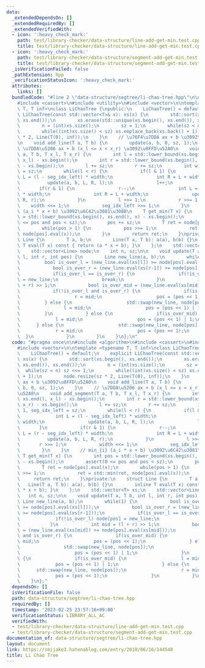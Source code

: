 ```yaml
---
data:
  _extendedDependsOn: []
  _extendedRequiredBy: []
  _extendedVerifiedWith:
  - icon: ':heavy_check_mark:'
    path: test/library-checker/data-structure/line-add-get-min.test.cpp
    title: test/library-checker/data-structure/line-add-get-min.test.cpp
  - icon: ':heavy_check_mark:'
    path: test/library-checker/data-structure/segment-add-get-min.test.cpp
    title: test/library-checker/data-structure/segment-add-get-min.test.cpp
  _isVerificationFailed: false
  _pathExtension: hpp
  _verificationStatusIcon: ':heavy_check_mark:'
  attributes:
    links: []
  bundledCode: "#line 2 \"data-structure/segtree/li-chao-tree.hpp\"\n\n#include <algorithm>\n\
    #include <cassert>\n#include <utility>\n#include <vector>\n\ntemplate <typename\
    \ T, T inf>\nclass LiChaoTree {\npublic:\n    LiChaoTree() = default;\n    explicit\
    \ LiChaoTree(const std::vector<T>& x): xs(x) {\n        std::sort(xs.begin(),\
    \ xs.end());\n        xs.erase(std::unique(xs.begin(), xs.end()), xs.end());\n\
    \        n = (int)xs.size();\n        sz = 1;\n        while(sz < n) sz <<= 1;\n\
    \        while((int)xs.size() < sz) xs.emplace_back(xs.back() + 1);\n        node.resize(sz\
    \ * 2, Line(T(0), inf));\n    }\n    // \u76F4\u7DDA ax + b \u3092\u8FFD\u52A0\
    \n    void add_line(T a, T b) {\n        update(a, b, 0, sz, 1);\n    }\n    //\
    \ \u7DDA\u5206 ax + b (x_l <= x < x_r) \u3092\u8FFD\u52A0\n    void add_segment(T\
    \ a, T b, T x_l, T x_r) {\n        int l = std::lower_bound(xs.begin(), xs.end(),\
    \ x_l) - xs.begin();\n        int r = std::lower_bound(xs.begin(), xs.end(), x_r)\
    \ - xs.begin();\n        l += sz;\n        r += sz;\n        int width = 1, seg_idx_left\
    \ = sz;\n        while(l < r) {\n            if(l & 1) {\n                int\
    \ L = (l - seg_idx_left) * width;\n                int R = L + width;\n      \
    \          update(a, b, L, R, l);\n                l++;\n            }\n     \
    \       if(r & 1) {\n                r--;\n                int L = (r - seg_idx_left)\
    \ * width;\n                int R = L + width;\n                update(a, b, L,\
    \ R, r);\n            }\n            l >>= 1;\n            r >>= 1;\n        \
    \    width <<= 1;\n            seg_idx_left >>= 1;\n        }\n    }\n    // min_{i}\
    \ (a_i * x + b) \u3092\u6C42\u3081\u308B\n    T get_min(T x) {\n        int pos\
    \ = std::lower_bound(xs.begin(), xs.end(), x) - xs.begin();\n        assert(0\
    \ <= pos and pos < sz);\n        pos += sz;\n        T ret = node[pos].eval(x);\n\
    \        while(pos > 1) {\n            pos >>= 1;\n            ret = std::min(ret,\
    \ node[pos].eval(x));\n        }\n        return ret;\n    }\nprivate:\n    struct\
    \ Line {\n        T a, b;\n        Line(T a, T b): a(a), b(b) {}\n        inline\
    \ T eval(T x) const { return (a * x + b); }\n    };\n    std::vector<T> xs;\n\
    \    std::vector<Line> node;\n    int n, sz;\n\n    void update(T a, T b, int\
    \ l, int r, int pos) {\n        Line new_line(a, b);\n        while(1) {\n   \
    \         bool is_over_l = (new_line.eval(xs[l]) >= node[pos].eval(xs[l]));\n\
    \            bool is_over_r = (new_line.eval(xs[r-1]) >= node[pos].eval(xs[r-1]));\n\
    \            if(is_over_l == is_over_r) {\n                if(!is_over_l) node[pos]\
    \ = new_line;\n                break;\n            }\n            int mid = (l\
    \ + r) >> 1;\n            bool is_over_mid = (new_line.eval(xs[mid]) >= node[pos].eval(xs[mid]));\n\
    \            if(!is_over_l and is_over_r) {\n                if(is_over_mid) {\n\
    \                    r = mid;\n                    pos = (pos << 1);\n       \
    \         } else {\n                    std::swap(new_line, node[pos]);\n    \
    \                l = mid;\n                    pos = (pos << 1) | 1;\n       \
    \         }\n            } else {\n                if(is_over_mid) {\n       \
    \             l = mid;\n                    pos = (pos << 1) | 1;\n          \
    \      } else {\n                    std::swap(new_line, node[pos]);\n       \
    \             r = mid;\n                    pos = (pos << 1);\n              \
    \  }\n            }\n        }\n    }\n};\n"
  code: "#pragma once\n\n#include <algorithm>\n#include <cassert>\n#include <utility>\n\
    #include <vector>\n\ntemplate <typename T, T inf>\nclass LiChaoTree {\npublic:\n\
    \    LiChaoTree() = default;\n    explicit LiChaoTree(const std::vector<T>& x):\
    \ xs(x) {\n        std::sort(xs.begin(), xs.end());\n        xs.erase(std::unique(xs.begin(),\
    \ xs.end()), xs.end());\n        n = (int)xs.size();\n        sz = 1;\n      \
    \  while(sz < n) sz <<= 1;\n        while((int)xs.size() < sz) xs.emplace_back(xs.back()\
    \ + 1);\n        node.resize(sz * 2, Line(T(0), inf));\n    }\n    // \u76F4\u7DDA\
    \ ax + b \u3092\u8FFD\u52A0\n    void add_line(T a, T b) {\n        update(a,\
    \ b, 0, sz, 1);\n    }\n    // \u7DDA\u5206 ax + b (x_l <= x < x_r) \u3092\u8FFD\
    \u52A0\n    void add_segment(T a, T b, T x_l, T x_r) {\n        int l = std::lower_bound(xs.begin(),\
    \ xs.end(), x_l) - xs.begin();\n        int r = std::lower_bound(xs.begin(), xs.end(),\
    \ x_r) - xs.begin();\n        l += sz;\n        r += sz;\n        int width =\
    \ 1, seg_idx_left = sz;\n        while(l < r) {\n            if(l & 1) {\n   \
    \             int L = (l - seg_idx_left) * width;\n                int R = L +\
    \ width;\n                update(a, b, L, R, l);\n                l++;\n     \
    \       }\n            if(r & 1) {\n                r--;\n                int\
    \ L = (r - seg_idx_left) * width;\n                int R = L + width;\n      \
    \          update(a, b, L, R, r);\n            }\n            l >>= 1;\n     \
    \       r >>= 1;\n            width <<= 1;\n            seg_idx_left >>= 1;\n\
    \        }\n    }\n    // min_{i} (a_i * x + b) \u3092\u6C42\u3081\u308B\n   \
    \ T get_min(T x) {\n        int pos = std::lower_bound(xs.begin(), xs.end(), x)\
    \ - xs.begin();\n        assert(0 <= pos and pos < sz);\n        pos += sz;\n\
    \        T ret = node[pos].eval(x);\n        while(pos > 1) {\n            pos\
    \ >>= 1;\n            ret = std::min(ret, node[pos].eval(x));\n        }\n   \
    \     return ret;\n    }\nprivate:\n    struct Line {\n        T a, b;\n     \
    \   Line(T a, T b): a(a), b(b) {}\n        inline T eval(T x) const { return (a\
    \ * x + b); }\n    };\n    std::vector<T> xs;\n    std::vector<Line> node;\n \
    \   int n, sz;\n\n    void update(T a, T b, int l, int r, int pos) {\n       \
    \ Line new_line(a, b);\n        while(1) {\n            bool is_over_l = (new_line.eval(xs[l])\
    \ >= node[pos].eval(xs[l]));\n            bool is_over_r = (new_line.eval(xs[r-1])\
    \ >= node[pos].eval(xs[r-1]));\n            if(is_over_l == is_over_r) {\n   \
    \             if(!is_over_l) node[pos] = new_line;\n                break;\n \
    \           }\n            int mid = (l + r) >> 1;\n            bool is_over_mid\
    \ = (new_line.eval(xs[mid]) >= node[pos].eval(xs[mid]));\n            if(!is_over_l\
    \ and is_over_r) {\n                if(is_over_mid) {\n                    r =\
    \ mid;\n                    pos = (pos << 1);\n                } else {\n    \
    \                std::swap(new_line, node[pos]);\n                    l = mid;\n\
    \                    pos = (pos << 1) | 1;\n                }\n            } else\
    \ {\n                if(is_over_mid) {\n                    l = mid;\n       \
    \             pos = (pos << 1) | 1;\n                } else {\n              \
    \      std::swap(new_line, node[pos]);\n                    r = mid;\n       \
    \             pos = (pos << 1);\n                }\n            }\n        }\n\
    \    }\n};"
  dependsOn: []
  isVerificationFile: false
  path: data-structure/segtree/li-chao-tree.hpp
  requiredBy: []
  timestamp: '2023-02-25 23:57:16+09:00'
  verificationStatus: LIBRARY_ALL_AC
  verifiedWith:
  - test/library-checker/data-structure/line-add-get-min.test.cpp
  - test/library-checker/data-structure/segment-add-get-min.test.cpp
documentation_of: data-structure/segtree/li-chao-tree.hpp
layout: document
link: https://smijake3.hatenablog.com/entry/2018/06/16/144548
title: Li Chao Tree
---
```

